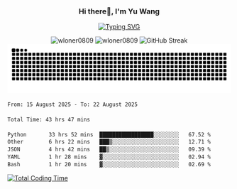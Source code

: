 <h3 align="center">Hi there👋, I'm Yu Wang</h1>

<p align="center"><a href="https://git.io/typing-svg"><img src="https://readme-typing-svg.demolab.com?font=Alex+Brush&size=18&pause=1000&color=716A50&background=6F66FF00&center=true&vCenter=true&width=435&lines=To+love+oneself+is+the+beginning+of+a+lifelong+romance.+%E2%80%94+Oscar+Wilde" alt="Typing SVG" /></a></p>


<p align="center">
 <img src="https://github-readme-stats.vercel.app/api/top-langs?username=wloner0809&show_icons=true&locale=en&layout=compact" alt="wloner0809" height=120 />
 <img src="https://github-readme-stats.vercel.app/api?username=wloner0809&show_icons=true&locale=en" alt="wloner0809" height=120 />
 <img src="https://github-readme-streak-stats.herokuapp.com?user=wloner0809&theme=microsoft" alt="GitHub Streak" height=120 />
 <img src="https://github.com/Wloner0809/Wloner0809/blob/output/github-contribution-grid-snake.svg">
</p>
 
<!--START_SECTION:waka-->

```txt
From: 15 August 2025 - To: 22 August 2025

Total Time: 43 hrs 47 mins

Python       33 hrs 52 mins  █████████████████░░░░░░░░   67.52 %
Other        6 hrs 22 mins   ███▒░░░░░░░░░░░░░░░░░░░░░   12.71 %
JSON         4 hrs 42 mins   ██▒░░░░░░░░░░░░░░░░░░░░░░   09.39 %
YAML         1 hr 28 mins    ▓░░░░░░░░░░░░░░░░░░░░░░░░   02.94 %
Bash         1 hr 20 mins    ▓░░░░░░░░░░░░░░░░░░░░░░░░   02.69 %
```

<!--END_SECTION:waka-->

[![Total Coding Time](https://wakatime.com/badge/user/3b010e91-e8bb-445f-9eac-c8ab5bc30cb6.svg)](https://wakatime.com/@3b010e91-e8bb-445f-9eac-c8ab5bc30cb6)
